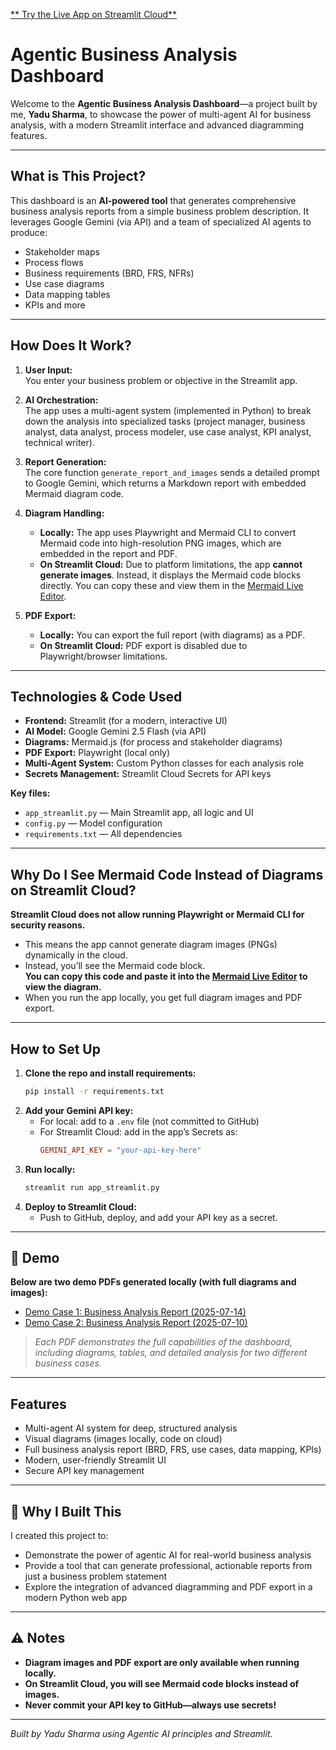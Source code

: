 [** Try the Live App on Streamlit Cloud**](https://agentic-ba-dashboard.streamlit.app/)

# Agentic Business Analysis Dashboard

Welcome to the **Agentic Business Analysis Dashboard**—a project built by me, **Yadu Sharma**, to showcase the power of multi-agent AI for business analysis, with a modern Streamlit interface and advanced diagramming features.

---

##  What is This Project?

This dashboard is an **AI-powered tool** that generates comprehensive business analysis reports from a simple business problem description. It leverages Google Gemini (via API) and a team of specialized AI agents to produce:
- Stakeholder maps
- Process flows
- Business requirements (BRD, FRS, NFRs)
- Use case diagrams
- Data mapping tables
- KPIs and more

---

##  How Does It Work?

1. **User Input:**  
   You enter your business problem or objective in the Streamlit app.

2. **AI Orchestration:**  
   The app uses a multi-agent system (implemented in Python) to break down the analysis into specialized tasks (project manager, business analyst, data analyst, process modeler, use case analyst, KPI analyst, technical writer).

3. **Report Generation:**  
   The core function `generate_report_and_images` sends a detailed prompt to Google Gemini, which returns a Markdown report with embedded Mermaid diagram code.

4. **Diagram Handling:**  
   - **Locally:** The app uses Playwright and Mermaid CLI to convert Mermaid code into high-resolution PNG images, which are embedded in the report and PDF.
   - **On Streamlit Cloud:** Due to platform limitations, the app **cannot generate images**. Instead, it displays the Mermaid code blocks directly. You can copy these and view them in the [Mermaid Live Editor](https://mermaid.live/).

5. **PDF Export:**  
   - **Locally:** You can export the full report (with diagrams) as a PDF.
   - **On Streamlit Cloud:** PDF export is disabled due to Playwright/browser limitations.

---

##  Technologies & Code Used

- **Frontend:** Streamlit (for a modern, interactive UI)
- **AI Model:** Google Gemini 2.5 Flash (via API)
- **Diagrams:** Mermaid.js (for process and stakeholder diagrams)
- **PDF Export:** Playwright (local only)
- **Multi-Agent System:** Custom Python classes for each analysis role
- **Secrets Management:** Streamlit Cloud Secrets for API keys

**Key files:**
- `app_streamlit.py` — Main Streamlit app, all logic and UI
- `config.py` — Model configuration
- `requirements.txt` — All dependencies

---

##  Why Do I See Mermaid Code Instead of Diagrams on Streamlit Cloud?

**Streamlit Cloud does not allow running Playwright or Mermaid CLI for security reasons.**  
- This means the app cannot generate diagram images (PNGs) dynamically in the cloud.
- Instead, you’ll see the Mermaid code block.  
  **You can copy this code and paste it into the [Mermaid Live Editor](https://mermaid.live/) to view the diagram.**
- When you run the app locally, you get full diagram images and PDF export.

---

##  How to Set Up

1. **Clone the repo and install requirements:**
   ```bash
   pip install -r requirements.txt
   ```
2. **Add your Gemini API key:**
   - For local: add to a `.env` file (not committed to GitHub)
   - For Streamlit Cloud: add in the app’s Secrets as:
     ```toml
     GEMINI_API_KEY = "your-api-key-here"
     ```
3. **Run locally:**
   ```bash
   streamlit run app_streamlit.py
   ```
4. **Deploy to Streamlit Cloud:**  
   - Push to GitHub, deploy, and add your API key as a secret.

---

## 📸 Demo

**Below are two demo PDFs generated locally (with full diagrams and images):**

- [Demo Case 1: Business Analysis Report (2025-07-14)](output/business_analysis_report_20250714_145942.pdf)
- [Demo Case 2: Business Analysis Report (2025-07-10)](output/business_analysis_report_20250710_175245.pdf)

> _Each PDF demonstrates the full capabilities of the dashboard, including diagrams, tables, and detailed analysis for two different business cases._

---

##  Features

- Multi-agent AI system for deep, structured analysis
- Visual diagrams (images locally, code on cloud)
- Full business analysis report (BRD, FRS, use cases, data mapping, KPIs)
- Modern, user-friendly Streamlit UI
- Secure API key management

---

## 📝 Why I Built This

I created this project to:
- Demonstrate the power of agentic AI for real-world business analysis
- Provide a tool that can generate professional, actionable reports from just a business problem statement
- Explore the integration of advanced diagramming and PDF export in a modern Python web app

---

## ⚠️ Notes

- **Diagram images and PDF export are only available when running locally.**
- **On Streamlit Cloud, you will see Mermaid code blocks instead of images.**
- **Never commit your API key to GitHub—always use secrets!**

---

*Built by Yadu Sharma using Agentic AI principles and Streamlit.*
